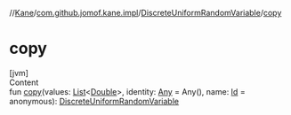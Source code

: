 //[Kane](../../index.md)/[com.github.jomof.kane.impl](../index.md)/[DiscreteUniformRandomVariable](index.md)/[copy](copy.md)



# copy  
[jvm]  
Content  
fun [copy](copy.md)(values: [List](https://kotlinlang.org/api/latest/jvm/stdlib/kotlin.collections/-list/index.html)<[Double](https://kotlinlang.org/api/latest/jvm/stdlib/kotlin/-double/index.html)>, identity: [Any](https://kotlinlang.org/api/latest/jvm/stdlib/kotlin/-any/index.html) = Any(), name: [Id](../index.md#%5Bcom.github.jomof.kane.impl%2FId%2F%2F%2FPointingToDeclaration%2F%5D%2FClasslikes%2F-1776797766) = anonymous): [DiscreteUniformRandomVariable](index.md)  



